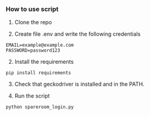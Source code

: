 ### How to use script

1. Clone the repo

2. Create file .env and write the following credentials

```
EMAIL=example@example.com
PASSWORD=password123
```

2. Install the requirements

`pip install requirements`

3. Check that geckodriver is installed and in the PATH.

4. Run the script 

`python spareroom_login.py`
